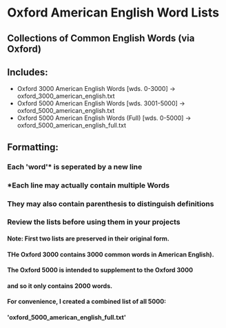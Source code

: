 # Oxford American English Word Lists

## Collections of Common English Words (via Oxford)

## Includes:
- Oxford 3000 American English Words [wds. 0-3000] -> oxford_3000_american_english.txt
- Oxford 5000 American English Words [wds. 3001-5000] -> oxford_5000_american_english.txt
- Oxford 5000 American English Words (Full) [wds. 0-5000] -> oxford_5000_american_english_full.txt

## Formatting:
### Each 'word'* is seperated by a new line
### *Each line may actually contain multiple Words
### They may also contain parenthesis to distinguish definitions
### Review the lists before using them in your projects

#### Note: First two lists are preserved in their original form.
#### THe Oxford 3000 contains 3000 common words in American English).
#### The Oxford 5000 is intended to supplement to the Oxford 3000
#### and so it only contains 2000 words. 

#### For convenience, I created a combined list of all 5000:
#### 'oxford_5000_american_english_full.txt'
